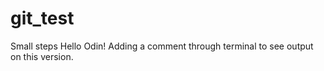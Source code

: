 # git_test
Small steps 
Hello Odin! 
Adding a comment through terminal to see output on this version.
